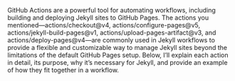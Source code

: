 
GitHub Actions are a powerful tool for automating workflows, including building and deploying Jekyll sites to GitHub Pages. The actions you mentioned—actions/checkout@v4, actions/configure-pages@v5, actions/jekyll-build-pages@v1, actions/upload-pages-artifact@v3, and actions/deploy-pages@v4—are commonly used in Jekyll workflows to provide a flexible and customizable way to manage Jekyll sites beyond the limitations of the default GitHub Pages setup. Below, I’ll explain each action in detail, its purpose, why it’s necessary for Jekyll, and provide an example of how they fit together in a workflow.

